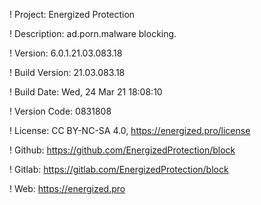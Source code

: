 ! Project: Energized Protection

! Description: ad.porn.malware blocking.

! Version: 6.0.1.21.03.083.18

! Build Version: 21.03.083.18

! Build Date: Wed, 24 Mar 21 18:08:10

! Version Code: 0831808

! License: CC BY-NC-SA 4.0, https://energized.pro/license

! Github: https://github.com/EnergizedProtection/block

! Gitlab: https://gitlab.com/EnergizedProtection/block


! Web: https://energized.pro
